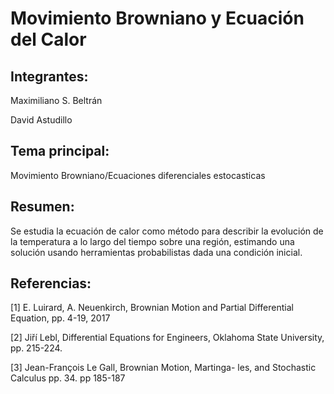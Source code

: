 # Movimiento Browniano y Ecuación del Calor

## Integrantes:

Maximiliano S. Beltrán

David Astudillo

## Tema principal:

Movimiento Browniano/Ecuaciones diferenciales estocasticas

## Resumen:

Se estudia la ecuación de calor como método para describir la evolución de la temperatura a lo largo del tiempo
sobre una región, estimando una solución usando herramientas probabilistas dada una condición inicial.

## Referencias:

[1] E. Luirard, A. Neuenkirch, Brownian Motion and
Partial Differential Equation, pp. 4-19, 2017

[2] Jiří Lebl, Differential Equations for Engineers,
Oklahoma State University, pp. 215-224.

[3] Jean-François Le Gall, Brownian Motion, Martinga-
les, and Stochastic Calculus pp. 34. pp 185-187
